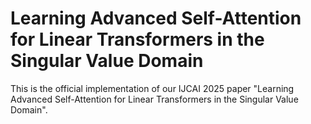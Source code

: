 # Learning Advanced Self-Attention for Linear Transformers in the Singular Value Domain


This is the official implementation of our IJCAI 2025 paper "Learning Advanced Self-Attention for Linear Transformers in the Singular Value Domain".

